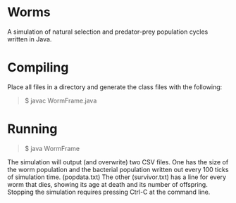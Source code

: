 # Worms
A simulation of natural selection and predator-prey population cycles written in Java.

# Compiling
Place all files in a directory and generate the class files with the following:
> $ javac WormFrame.java


# Running
> $ java WormFrame

The simulation will output (and overwrite) two CSV files. One has the size of the worm population and the bacterial population written out every 100 ticks of simulation time. (popdata.txt) 
The other (survivor.txt) has a line for every worm that dies, showing its age at death and its number of offspring.
Stopping the simulation requires pressing Ctrl-C at the command line.

